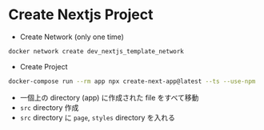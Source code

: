 # Create Nextjs Project

- Create Network (only one time)

```bash
docker network create dev_nextjs_template_network
```

- Create Project

```bash
docker-compose run --rm app npx create-next-app@latest --ts --use-npm
```

- 一個上の directory (app) に作成された file をすべて移動
- `src` directory 作成
- `src` directory に `page`, `styles` directory を入れる
